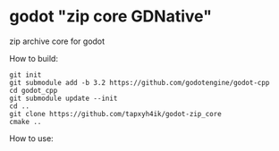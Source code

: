# godot "zip core GDNative" 
zip archive core for godot

How to build:
```
git init 
git submodule add -b 3.2 https://github.com/godotengine/godot-cpp
cd godot_cpp
git submodule update --init
cd ..
git clone https://github.com/tapxyh4ik/godot-zip_core
cmake ..
```

How to use:
```gdscript

```
